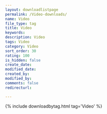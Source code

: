 ```yaml
---
layout: downloadlistpage
permalink: /Video-downloads/
name: Video
file_type: tag
title: Video
keywords:
description: Video
tags: Video
category: Video
sort_order: 30
rating: 100
is_hidden: false
create_date:
modified_date:
created_by:
modified_by:
comments: false
redirecturl:

---
```

 {% include downloadbytag.html tag='Video' %}
